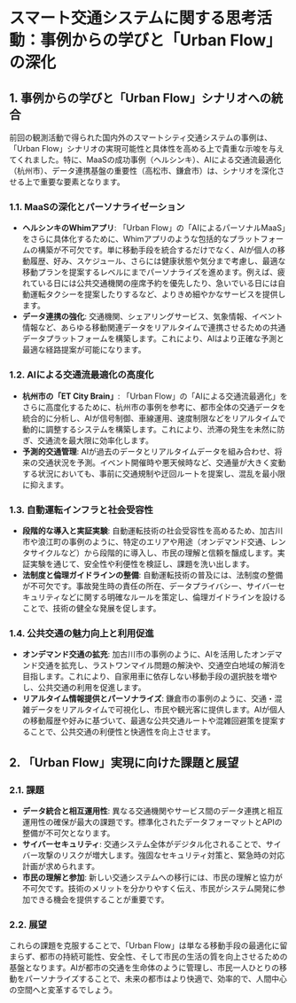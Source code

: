 # スマート交通システムに関する思考活動：事例からの学びと「Urban Flow」の深化

## 1. 事例からの学びと「Urban Flow」シナリオへの統合

前回の観測活動で得られた国内外のスマートシティ交通システムの事例は、「Urban Flow」シナリオの実現可能性と具体性を高める上で貴重な示唆を与えてくれました。特に、MaaSの成功事例（ヘルシンキ）、AIによる交通流最適化（杭州市）、データ連携基盤の重要性（高松市、鎌倉市）は、シナリオを深化させる上で重要な要素となります。

### 1.1. MaaSの深化とパーソナライゼーション
- **ヘルシンキのWhimアプリ**: 「Urban Flow」の「AIによるパーソナルMaaS」をさらに具体化するために、Whimアプリのような包括的なプラットフォームの構築が不可欠です。単に移動手段を統合するだけでなく、AIが個人の移動履歴、好み、スケジュール、さらには健康状態や気分まで考慮し、最適な移動プランを提案するレベルにまでパーソナライズを進めます。例えば、疲れている日には公共交通機関の座席予約を優先したり、急いでいる日には自動運転タクシーを提案したりするなど、よりきめ細やかなサービスを提供します。
- **データ連携の強化**: 交通機関、シェアリングサービス、気象情報、イベント情報など、あらゆる移動関連データをリアルタイムで連携させるための共通データプラットフォームを構築します。これにより、AIはより正確な予測と最適な経路提案が可能になります。

### 1.2. AIによる交通流最適化の高度化
- **杭州市の「ET City Brain」**: 「Urban Flow」の「AIによる交通流最適化」をさらに高度化するために、杭州市の事例を参考に、都市全体の交通データを統合的に分析し、AIが信号制御、車線運用、速度制限などをリアルタイムで動的に調整するシステムを構築します。これにより、渋滞の発生を未然に防ぎ、交通流を最大限に効率化します。
- **予測的交通管理**: AIが過去のデータとリアルタイムデータを組み合わせ、将来の交通状況を予測。イベント開催時や悪天候時など、交通量が大きく変動する状況においても、事前に交通規制や迂回ルートを提案し、混乱を最小限に抑えます。

### 1.3. 自動運転インフラと社会受容性
- **段階的な導入と実証実験**: 自動運転技術の社会受容性を高めるため、加古川市や浪江町の事例のように、特定のエリアや用途（オンデマンド交通、レンタサイクルなど）から段階的に導入し、市民の理解と信頼を醸成します。実証実験を通じて、安全性や利便性を検証し、課題を洗い出します。
- **法制度と倫理ガイドラインの整備**: 自動運転技術の普及には、法制度の整備が不可欠です。事故発生時の責任の所在、データプライバシー、サイバーセキュリティなどに関する明確なルールを策定し、倫理ガイドラインを設けることで、技術の健全な発展を促します。

### 1.4. 公共交通の魅力向上と利用促進
- **オンデマンド交通の拡充**: 加古川市の事例のように、AIを活用したオンデマンド交通を拡充し、ラストワンマイル問題の解決や、交通空白地域の解消を目指します。これにより、自家用車に依存しない移動手段の選択肢を増やし、公共交通の利用を促進します。
- **リアルタイム情報提供とパーソナライズ**: 鎌倉市の事例のように、交通・混雑データをリアルタイムで可視化し、市民や観光客に提供します。AIが個人の移動履歴や好みに基づいて、最適な公共交通ルートや混雑回避策を提案することで、公共交通の利便性と快適性を向上させます。

## 2. 「Urban Flow」実現に向けた課題と展望

### 2.1. 課題
- **データ統合と相互運用性**: 異なる交通機関やサービス間のデータ連携と相互運用性の確保が最大の課題です。標準化されたデータフォーマットとAPIの整備が不可欠となります。
- **サイバーセキュリティ**: 交通システム全体がデジタル化されることで、サイバー攻撃のリスクが増大します。強固なセキュリティ対策と、緊急時の対応計画が求められます。
- **市民の理解と参加**: 新しい交通システムへの移行には、市民の理解と協力が不可欠です。技術のメリットを分かりやすく伝え、市民がシステム開発に参加できる機会を提供することが重要です。

### 2.2. 展望
これらの課題を克服することで、「Urban Flow」は単なる移動手段の最適化に留まらず、都市の持続可能性、安全性、そして市民の生活の質を向上させるための基盤となります。AIが都市の交通を生命体のように管理し、市民一人ひとりの移動をパーソナライズすることで、未来の都市はより快適で、効率的で、人間中心の空間へと変革するでしょう。
